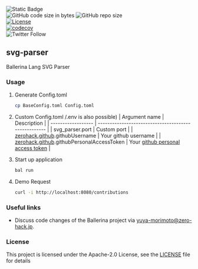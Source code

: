![Static Badge](https://img.shields.io/badge/Ballerina-2201.7.1-1ab3ab)
<br/>
![GitHub code size in bytes](https://img.shields.io/github/languages/code-size/zero-hack-org/svg-parser)
![GitHub repo size](https://img.shields.io/github/repo-size/zero-hack-org/svg-parser)
<br/>
[![License](https://img.shields.io/badge/License-Apache%202.0-blue.svg)](https://opensource.org/licenses/Apache-2.0)
<br/>
[![codecov](https://codecov.io/gh/zero-hack-org/svg-parser/branch/main/graph/badge.svg?token=83AFHJOCY2)](https://codecov.io/gh/zero-hack-org/svg-parser)
<br/>
![Twitter Follow](https://img.shields.io/twitter/follow/y_morimoto_dev?style=social)

## svg-parser

Ballerina Lang SVG Parser

### Usage

1. Generate Config.toml

   ```bash
   cp BaseConfig.toml Config.toml
   ```

2. Custom Config.toml /.env is also possible)
   | Argument name | Description |
   | ------------------ | ---------------------------------------------------- |
   | svg_parser.port | Custom port |
   | [zerohack.github](https://central.ballerina.io/zerohack/github).githubUsername | Your github username |
   | [zerohack.github](https://central.ballerina.io/zerohack/github).githubPersonalAccessToken | Your [github personal access token](https://docs.github.com/en/authentication/keeping-your-account-and-data-secure/managing-your-personal-access-tokens#about-personal-access-tokens) |

3. Start up application

   ```bash
   bal run
   ```

4. Demo Request

   ```bash
   curl -i http://localhost:8080/contributions
   ```

### Useful links

- Discuss code changes of the Ballerina project via [yuya-morimoto@zero-hack.jp](yuya-morimoto@zero-hack.jp).

### License

This project is licensed under the Apache-2.0 License, see the [LICENSE](./LICENSE) file for details
